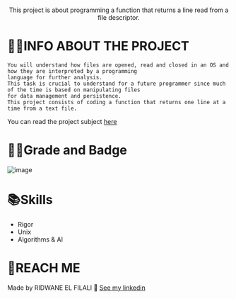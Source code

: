 <p align="center">
<img src="" align="center"/>
</p>

<P align="center"> 
   This project is about programming a function that returns a line read from a file descriptor.
</p>

# 🐱‍👤INFO ABOUT THE PROJECT
```
You will understand how files are opened, read and closed in an OS and how they are interpreted by a programming
language for further analysis.
This task is crucial to understand for a future programmer since much of the time is based on manipulating files
for data management and persistence.
This project consists of coding a function that returns one line at a time from a text file.
```
You can read the project subject [here](https://github.com/RIDWANE-EL-FILALI/get_next_line/blob/master/get_next_line_subject.pdf)

# 🐱‍💻Grade and Badge 
![image](https://user-images.githubusercontent.com/85964972/132258308-4a7ceea0-b212-4a51-a300-88c9bd1706ef.png)

# 📚Skills
* Rigor
* Unix
* Algorithms & AI 

# 📱REACH ME

Made by RIDWANE EL FILALI 👋 [See my linkedin](https://www.linkedin.com/in/ridwane-elfilali-0ab7aa253/)
